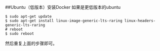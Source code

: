 ##Ubuntu（低版本）安装Docker
如果是更低版本的ubuntu
```
$ sudo apt-get update
$ sudo apt-get install linux-image-generic-lts-raring linux-headers-generic-lts-raring
# reboot
$ sudo reboot
```
然后重复上面的步骤即可。
